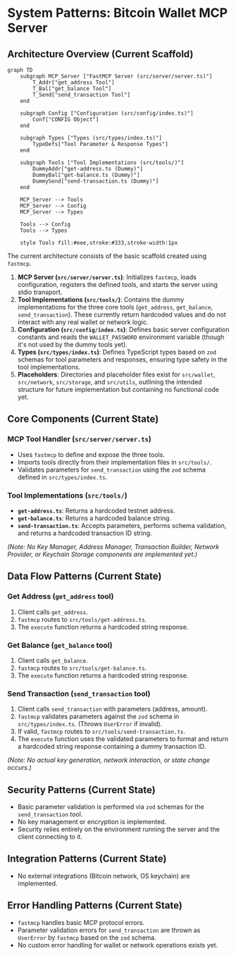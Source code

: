 # System Patterns: Bitcoin Wallet MCP Server

## Architecture Overview (Current Scaffold)

```mermaid
graph TD
    subgraph MCP_Server ["FastMCP Server (src/server/server.ts)"]
        T_Addr["get_address Tool"]
        T_Bal["get_balance Tool"]
        T_Send["send_transaction Tool"]
    end

    subgraph Config ["Configuration (src/config/index.ts)"]
        Conf["CONFIG Object"]
    end

    subgraph Types ["Types (src/types/index.ts)"]
        TypeDefs["Tool Parameter & Response Types"]
    end

    subgraph Tools ["Tool Implementations (src/tools/)"]
        DummyAddr["get-address.ts (Dummy)"]
        DummyBal["get-balance.ts (Dummy)"]
        DummySend["send-transaction.ts (Dummy)"]
    end

    MCP_Server --> Tools
    MCP_Server --> Config
    MCP_Server --> Types

    Tools --> Config
    Tools --> Types

    style Tools fill:#eee,stroke:#333,stroke-width:1px
```

The current architecture consists of the basic scaffold created using `fastmcp`.

1.  **MCP Server (`src/server/server.ts`)**: Initializes `fastmcp`, loads configuration, registers the defined tools, and starts the server using stdio transport.
2.  **Tool Implementations (`src/tools/`)**: Contains the dummy implementations for the three core tools (`get_address`, `get_balance`, `send_transaction`). These currently return hardcoded values and do not interact with any real wallet or network logic.
3.  **Configuration (`src/config/index.ts`)**: Defines basic server configuration constants and reads the `WALLET_PASSWORD` environment variable (though it's not used by the dummy tools yet).
4.  **Types (`src/types/index.ts`)**: Defines TypeScript types based on `zod` schemas for tool parameters and responses, ensuring type safety in the tool implementations.
5.  **Placeholders**: Directories and placeholder files exist for `src/wallet`, `src/network`, `src/storage`, and `src/utils`, outlining the intended structure for future implementation but containing no functional code yet.

## Core Components (Current State)

### MCP Tool Handler (`src/server/server.ts`)
- Uses `fastmcp` to define and expose the three tools.
- Imports tools directly from their implementation files in `src/tools/`.
- Validates parameters for `send_transaction` using the `zod` schema defined in `src/types/index.ts`.

### Tool Implementations (`src/tools/`)
- **`get-address.ts`**: Returns a hardcoded testnet address.
- **`get-balance.ts`**: Returns a hardcoded balance string.
- **`send-transaction.ts`**: Accepts parameters, performs schema validation, and returns a hardcoded transaction ID string.

*(Note: No Key Manager, Address Manager, Transaction Builder, Network Provider, or Keychain Storage components are implemented yet.)*

## Data Flow Patterns (Current State)

### Get Address (`get_address` tool)
1. Client calls `get_address`.
2. `fastmcp` routes to `src/tools/get-address.ts`.
3. The `execute` function returns a hardcoded string response.

### Get Balance (`get_balance` tool)
1. Client calls `get_balance`.
2. `fastmcp` routes to `src/tools/get-balance.ts`.
3. The `execute` function returns a hardcoded string response.

### Send Transaction (`send_transaction` tool)
1. Client calls `send_transaction` with parameters (address, amount).
2. `fastmcp` validates parameters against the `zod` schema in `src/types/index.ts`. (Throws `UserError` if invalid).
3. If valid, `fastmcp` routes to `src/tools/send-transaction.ts`.
4. The `execute` function uses the validated parameters to format and return a hardcoded string response containing a dummy transaction ID.

*(Note: No actual key generation, network interaction, or state change occurs.)*

## Security Patterns (Current State)
- Basic parameter validation is performed via `zod` schemas for the `send_transaction` tool.
- No key management or encryption is implemented.
- Security relies entirely on the environment running the server and the client connecting to it.

## Integration Patterns (Current State)
- No external integrations (Bitcoin network, OS keychain) are implemented.

## Error Handling Patterns (Current State)
- `fastmcp` handles basic MCP protocol errors.
- Parameter validation errors for `send_transaction` are thrown as `UserError` by `fastmcp` based on the `zod` schema.
- No custom error handling for wallet or network operations exists yet.

